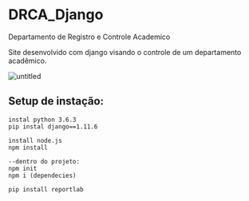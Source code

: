 # DRCA_Django
Departamento de Registro e Controle Academico

Site desenvolvido com django visando o controle de um departamento acadêmico.

![untitled](https://user-images.githubusercontent.com/25140680/32119585-735b6688-bb34-11e7-8204-af14a97dc680.png)

## Setup de instação:
    instal python 3.6.3
    pip instal django==1.11.6

    install node.js
    npm install

    --dentro do projeto:
    npm init 
    npm i (dependecies)

    pip install reportlab